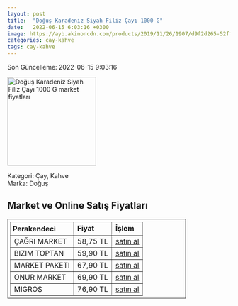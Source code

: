 ```yaml
---
layout: post
title:  "Doğuş Karadeniz Siyah Filiz Çayı 1000 G"
date:   2022-06-15 6:03:16 +0300
image: https://ayb.akinoncdn.com/products/2019/11/26/1907/d9f2d265-52ff-46a1-8058-ce6ce1ef0b53_size780x780_quality60_cropCenter.jpg
categories: cay-kahve
tags: cay-kahve
---
```


Son Güncelleme: 2022-06-15 9:03:16

<img src="https://ayb.akinoncdn.com/products/2019/11/26/1907/d9f2d265-52ff-46a1-8058-ce6ce1ef0b53_size780x780_quality60_cropCenter.jpg" width="200" alt="Doğuş Karadeniz Siyah Filiz Çayı 1000 G market fiyatları" />

Kategori: Çay, Kahve
<br />
Marka: Doğuş

<h2>Market ve Online Satış Fiyatları</h2>

<table border="1" style="padding: 5px;width:80%;">
  <tr>
    <td style="padding: 5px;"><strong>Perakendeci</strong></td>
    <td><strong>Fiyat</strong></td>
    <td><strong>İşlem</strong></td>
  </tr>
  <tr>
              <td title="Çağrı Market">ÇAĞRI MARKET</td>
              <td>58,75 TL</td>
              <td><a title="Çağrı Market" target="_blank" href="https://www.cagri.com/dogus-karadeniz-siyah-filiz-cay-1000-gr">satın al</a></td>
            </tr><tr>
              <td title="Bizim Toptan">BIZIM TOPTAN</td>
              <td>59,90 TL</td>
              <td><a title="Bizim Toptan" target="_blank" href="https://www.bizimtoptan.com.tr/dogus-siyah-filiz-cay-1-kg">satın al</a></td>
            </tr><tr>
              <td title="Market Paketi">MARKET PAKETI</td>
              <td>67,90 TL</td>
              <td><a title="Market Paketi" target="_blank" href="https://www.marketpaketi.com.tr/dogus-karadeniz-siyah-filiz-cayi-1-kg-p-6537">satın al</a></td>
            </tr><tr>
              <td title="Onur Market">ONUR MARKET</td>
              <td>69,90 TL</td>
              <td><a title="Onur Market" target="_blank" href="https://www.onurmarket.com/-dogus-cay-siyah-filiz-1000-gr--3956">satın al</a></td>
            </tr><tr>
              <td title="Migros">MIGROS</td>
              <td>76,90 TL</td>
              <td><a title="Migros" target="_blank" href="https://www.migros.com.tr/dogus-filiz-cayi-1000-g-p-2f7ae2">satın al</a></td>
            </tr>
</table>
